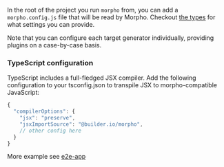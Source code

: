 In the root of the project you run `morpho` from, you can add a `morpho.config.js` file that will be read by Morpho. Checkout [the types](/packages/core/src/types/config.ts) for what settings you can provide.

Note that you can configure each target generator individually, providing plugins on a case-by-case basis.

### TypeScript configuration

TypeScript includes a full-fledged JSX compiler. Add the following configuration to your tsconfig.json to transpile JSX to morpho-compatible JavaScript:

```js
{
  "compilerOptions": {
    "jsx": "preserve",
    "jsxImportSource": "@builder.io/morpho",
    // other config here
  }
}
```

More example see [e2e-app](../packages/e2e-app/tsconfig.json)
